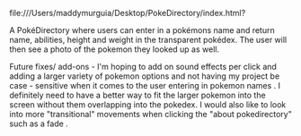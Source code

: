 file:///Users/maddymurguia/Desktop/PokeDirectory/index.html?

A PokéDirectory where users can enter in a pokémons name and return name, abilities, height and weight in the transparent pokédex. The user will then see a photo of the pokemon they looked up as well. 

Future fixes/ add-ons - I'm hoping to add on sound effects per click and adding a larger variety of pokemon options and not having my project be case - sensitive when it comes to the user entering in pokemon names .  I definitely need to have a better way to fit the larger pokemon into the screen without them overlapping into the pokedex. I would also like to look into more "transitional" movements when clicking the "about pokedirectory" such as a fade . 

